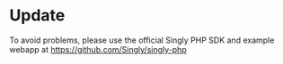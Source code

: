 # Update

To avoid problems, please use the official Singly PHP SDK and example webapp at https://github.com/Singly/singly-php
